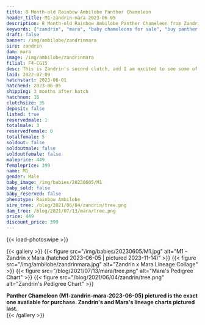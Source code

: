 ```yaml
---
title: 8 Month-old Rainbow Ambilobe Panther Chameleon
header_title: M1-zandrin-mara-2023-06-05
description: 8 Month-old Rainbow Ambilobe Panther Chameleon from Zandrin and Mara. This is Zandrin's second clutch, and I am excited to see some of his little ybbb color up! We've included sire and dam dendrograms if available, but you can view our Zandrin or Mara breeder pages for more information.
keywords: ["zandrin", "mara", "baby chameleons for sale", "buy panther chameleon", "panther for sale", "panther chameleon price", "ambilobe panther chameleon"]
draft: false
banner: /img/ambilobe/zandrinmara
sire: zandrin
dam: mara
image: /img/ambilobe/zandrinmara
filial: F4-CG15
desc: This is Zandrin's second clutch, and I am excited to see some of his little ybbb color up!
laid: 2022-07-09
hatchstart: 2023-06-01
hatchend: 2023-06-05
shipping: 3 months after hatch
hatchnum: 16
clutchsize: 35
deposit: false
listed: true
reservedmale: 1
totalmale: 3
reservedfemale: 0
totalfemale: 5
soldout: false
soldoutmale: false
soldoutfemale: false
maleprice: 449
femaleprice: 399
name: M1
gender: Male
baby_image: /img/babies/20230605/M1
baby_sold: false
baby_reserved: false
phenotype: Rainbow Ambilobe
sire_tree: /blog/2021/06/04/zandrin/tree.png
dam_tree: /blog/2021/07/13/mara/tree.png
price: 449
discount_price: 399
---
```


{{< load-photoswipe >}}

{{< gallery >}}
  {{< figure src="/img/babies/20230605/M1.jpg" alt="M1 - Zandrin x Mara (hatched 2023-06-05 | pictured 2023-11-14)" >}}
  {{< figure src="/img/ambilobe/zandrinmara.jpg" alt="Zandrin x Mara Lineage Collage" >}}
  {{< figure src="/blog/2021/07/13/mara/tree.png" alt="Mara's Pedigree Chart" >}}
  {{< figure src="/blog/2021/06/04/zandrin/tree.png" alt="Zandrin's Pedigree Chart" >}}
  <figcaption><strong>Panther Chameleon (M1-zandrin-mara-2023-06-05) pictured is the exact one available for purchase. Zandrin's  and Mara's lineage charts pictured last.</strong></figcaption>
{{< /gallery >}}
